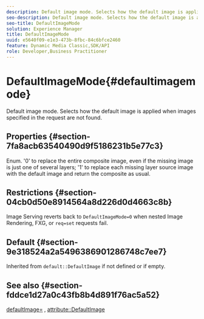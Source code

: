 ```yaml
---
description: Default image mode. Selects how the default image is applied when images specified in the request are not found.
seo-description: Default image mode. Selects how the default image is applied when images specified in the request are not found.
seo-title: DefaultImageMode
solution: Experience Manager
title: DefaultImageMode
uuid: e5640f09-e1e3-473b-8fbc-84c6bfce2460
feature: Dynamic Media Classic,SDK/API
role: Developer,Business Practitioner
---
```


# DefaultImageMode{#defaultimagemode}

Default image mode. Selects how the default image is applied when images specified in the request are not found.

## Properties {#section-7fa8acb63540490d9f5186231b5e77c3}

Enum. '0' to replace the entire composite image, even if the missing image is just one of several layers; '1' to replace each missing layer source image with the default image and return the composite as usual.

## Restrictions {#section-04cb0d50e8914564a8d226d0d4663c8b}

Image Serving reverts back to `DefaultImageMode=0` when nested Image Rendering, FXG, or `req=set` requests fail.

## Default {#section-9e318524a2a5496386901286748c7ee7}

Inherited from `default::DefaultImage` if not defined or if empty.

## See also {#section-fddce1d27a0c43fb8b4d891f76ac5a52}

[defaultImage=](../../../../../is-api/image-catalog/image-serving-api-ref/c-image-catalog-reference/c-attributes-reference/r-is-cat-defaultimage.md#reference-8e9900e129f54ed68462a3c2fc3bc433) , [attribute::DefaultImage](../../../../../is-api/http-ref/image-serving-api-ref/c-http-protocol-reference/c-command-reference/r-is-http-defaultimage.md#reference-209aa6ce830f490483412eb26af67fd2) 

